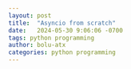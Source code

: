 ```yaml
---
layout: post
title:  "Asyncio from scratch"
date:   2024-05-30 9:06:06 -0700
tags: python programming
author: bolu-atx
categories: python programming
---
```


